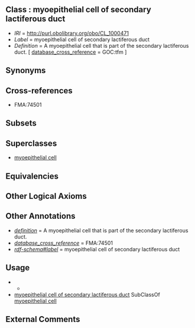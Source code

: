 
## Class : myoepithelial cell of secondary lactiferous duct

 * *IRI* = http://purl.obolibrary.org/obo/CL_1000471
 * *Label* = myoepithelial cell of secondary lactiferous duct
 * *Definition* = A myoepithelial cell that is part of the secondary lactiferous duct. [ [database_cross_reference](../../ef/oboInOwl#hasDbXref.md) = GOC:tfm ]

## Synonyms


## Cross-references

 * FMA:74501

## Subsets


## Superclasses

 * [myoepithelial cell](../../CL/85/CL_0000185.md)

## Equivalencies


## Other Logical Axioms


## Other Annotations

 * *[definition](../../IAO/15/IAO_0000115.md)* = A myoepithelial cell that is part of the secondary lactiferous duct.
 * *[database_cross_reference](../../ef/oboInOwl#hasDbXref.md)* = FMA:74501
 * *[rdf-schema#label](../../el/rdf-schema#label.md)* = myoepithelial cell of secondary lactiferous duct

## Usage

 * -
 * [myoepithelial cell of secondary lactiferous duct](../../CL/71/CL_1000471.md) SubClassOf [myoepithelial cell](../../CL/85/CL_0000185.md)

## External Comments

